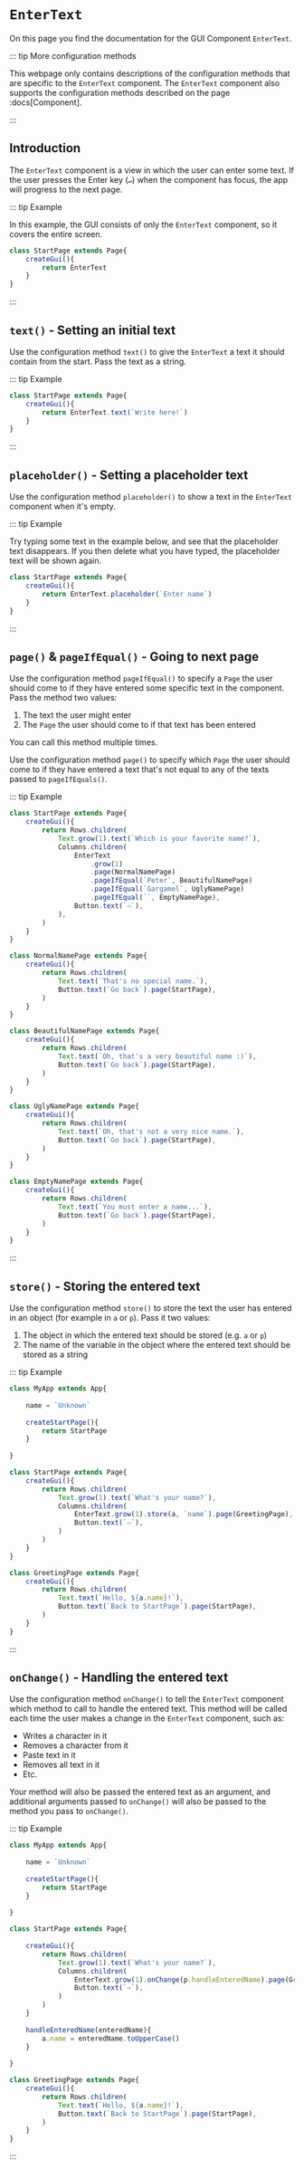 <script>
	import ViewApp from '$lib/ViewApp.svelte'
</script>

# `EnterText`
On this page you find the documentation for the GUI Component `EnterText`.

::: tip More configuration methods

This webpage only contains descriptions of the configuration methods that are specific to the `EnterText` component. The `EnterText` component also supports the configuration methods described on the page :docs[Component].

:::




## Introduction
The `EnterText` component is a view in which the user can enter some text. If the user presses the Enter key (`↵`) when the component has focus, the app will progress to the next page.

::: tip Example

In this example, the GUI consists of only the `EnterText` component, so it covers the entire screen.

```js baga-show
class StartPage extends Page{
	createGui(){
		return EnterText
	}
}
```

:::



## `text()` - Setting an initial text
Use the configuration method `text()` to give the `EnterText` a text it should contain from the start. Pass the text as a string.

::: tip Example

```js baga-show-editor-code
class StartPage extends Page{
	createGui(){
		return EnterText.text(`Write here!`)
	}
}
```

:::




## `placeholder()` - Setting a placeholder text
Use the configuration method `placeholder()` to show a text in the `EnterText` component when it's empty. 

::: tip Example

Try typing some text in the example below, and see that the placeholder text disappears. If you then delete what you have typed, the placeholder text will be shown again.

```js baga-show-editor-code
class StartPage extends Page{
	createGui(){
		return EnterText.placeholder(`Enter name`)
	}
}
```

:::





## `page()` & `pageIfEqual()` - Going to next page
Use the configuration method `pageIfEqual()` to specify a `Page` the user should come to if they have entered some specific text in the component. Pass the method two values:

1. The text the user might enter
2. The `Page` the user should come to if that text has been entered

You can call this method multiple times.

Use the configuration method `page()` to specify which `Page` the user should come to if they have entered a text that's not equal to any of the texts passed to `pageIfEquals()`.

::: tip Example

```js baga-show-editor-code
class StartPage extends Page{
	createGui(){
		return Rows.children(
			Text.grow(1).text(`Which is your favorite name?`),
			Columns.children(
				EnterText
					.grow(1)
					.page(NormalNamePage)
					.pageIfEqual(`Peter`, BeautifulNamePage)
					.pageIfEqual(`Gargamel`, UglyNamePage)
					.pageIfEqual(``, EmptyNamePage),
				Button.text(`⇨`),
			),
		)
	}
}

class NormalNamePage extends Page{
	createGui(){
		return Rows.children(
			Text.text(`That's no special name.`),
			Button.text(`Go back`).page(StartPage),
		)
	}
}

class BeautifulNamePage extends Page{
	createGui(){
		return Rows.children(
			Text.text(`Oh, that's a very beautiful name :)`),
			Button.text(`Go back`).page(StartPage),
		)
	}
}

class UglyNamePage extends Page{
	createGui(){
		return Rows.children(
			Text.text(`Oh, that's not a very nice name.`),
			Button.text(`Go back`).page(StartPage),
		)
	}
}

class EmptyNamePage extends Page{
	createGui(){
		return Rows.children(
			Text.text(`You must enter a name...`),
			Button.text(`Go back`).page(StartPage),
		)
	}
}
```

:::



## `store()` - Storing the entered text
Use the configuration method `store()` to store the text the user has entered in an object (for example in `a` or `p`). Pass it two values:

1. The object in which the entered text should be stored (e.g. `a` or `p`)
2. The name of the variable in the object where the entered text should be stored as a string

::: tip Example

```js baga-show-editor-code
class MyApp extends App{
	
	name = `Unknown`
	
	createStartPage(){
		return StartPage
	}
	
}

class StartPage extends Page{
	createGui(){
		return Rows.children(
			Text.grow(1).text(`What's your name?`),
			Columns.children(
				EnterText.grow(1).store(a, `name`).page(GreetingPage),
				Button.text(`⇨`),
			)
		)
	}
}

class GreetingPage extends Page{
	createGui(){
		return Rows.children(
			Text.text(`Hello, ${a.name}!`),
			Button.text(`Back to StartPage`).page(StartPage),
		)
	}
}
```

:::

## `onChange()` - Handling the entered text
Use the configuration method `onChange()` to tell the `EnterText` component which method to call to handle the entered text. This method will be called each time the user makes a change in the `EnterText` component, such as:

* Writes a character in it
* Removes a character from it
* Paste text in it
* Removes all text in it
* Etc.

Your method will also be passed the entered text as an argument, and additional arguments passed to `onChange()` will also be passed to the method you pass to `onChange()`.

::: tip Example

```js baga-show-editor-code
class MyApp extends App{
	
	name = `Unknown`
	
	createStartPage(){
		return StartPage
	}
	
}

class StartPage extends Page{
	
	createGui(){
		return Rows.children(
			Text.grow(1).text(`What's your name?`),
			Columns.children(
				EnterText.grow(1).onChange(p.handleEnteredName).page(GreetingPage),
				Button.text(`⇨`),
			)
		)
	}
	
	handleEnteredName(enteredName){
		a.name = enteredName.toUpperCase()
	}
	
}

class GreetingPage extends Page{
	createGui(){
		return Rows.children(
			Text.text(`Hello, ${a.name}!`),
			Button.text(`Back to StartPage`).page(StartPage),
		)
	}
}
```

:::